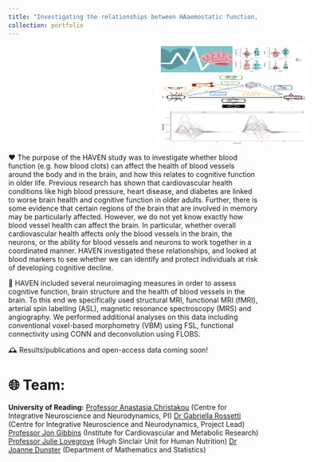 ```yaml
---
title: "Investigating the relationships between HAaemostatic function, VEssel health, and Neurocognitive health (HAVEN)"
collection: portfolio
---
```


<img src='/images/haven.png' alt='HAVEN Diagrams' width='300' height='200' style='margin-left: 300px;'>


❤️ The purpose of the HAVEN study was to investigate whether blood function (e.g. how blood clots) can affect the health of blood vessels around the body and in the brain, and how this relates to cognitive function in older life. Previous research has shown that cardiovascular health conditions like high blood pressure, heart disease, and diabetes are linked to worse brain health and cognitive function in older adults. Further, there is some evidence that certain regions of the brain that are involved in memory may be particularly affected. However, we do not yet know exactly how blood vessel health can affect the brain. In particular, whether overall cardiovascular health affects only the blood vessels in the brain, the neurons, or the ability for blood vessels and neurons to work together in a coordinated manner. HAVEN investigated these relationships, and looked at blood markers to see whether we can identify and protect individuals at risk of developing cognitive decline.

🧠 HAVEN included several neuroimaging measures in order to assess cognitive function, brain structure and the health of blood vessels in the brain. To this end we specifically used structural MRI, functional MRI (fMRI), arterial spin labelling (ASL), magnetic resonance spectroscopy (MRS) and angiography. We performed additional analyses on this data including conventional voxel-based morphometry (VBM) using FSL, functional connectivity using CONN and deconvolution using FLOBS.

🕰️ Results/publications and open-access data coming soon!

# 🌐 Team: 

**University of Reading:**
[Professor Anastasia Christakou](https://anastasia.christakou.org/) (Centre for Integrative Neuroscience and Neurodynamics, PI)
[Dr Gabriella Rossetti](https://research.reading.ac.uk/cinn/gabs-rossetti/) (Centre for Integrative Neuroscience and Neurodynamics, Project Lead)
[Professor Jon Gibbins](https://www.reading.ac.uk/biomedical-sciences/staff/jon-gibbins) (Institute for Cardiovascular and Metabolic Research)
[Professor Julie Lovegrove](https://www.reading.ac.uk/food/our-staff/julie-lovegrove) (Hugh Sinclair Unit for Human Nutrition)
[Dr Joanne Dunster](https://www.reading.ac.uk/maths-and-stats/staff/joanne-dunster) (Department of Mathematics and Statistics)